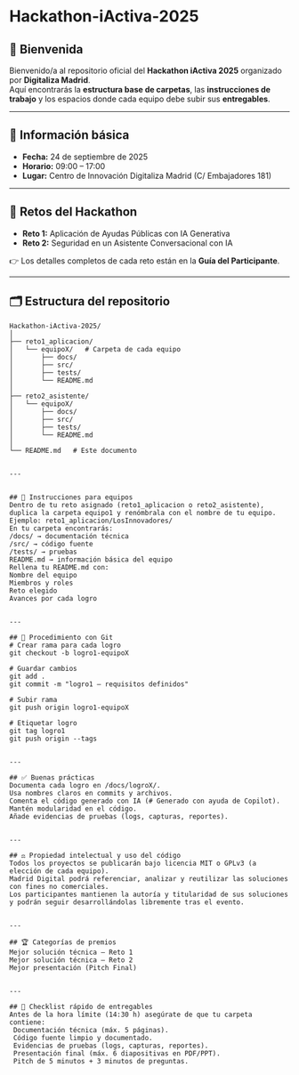 # Hackathon-iActiva-2025

## 🚀 Bienvenida  
Bienvenido/a al repositorio oficial del **Hackathon iActiva 2025** organizado por **Digitaliza Madrid**.  
Aquí encontrarás la **estructura base de carpetas**, las **instrucciones de trabajo** y los espacios donde cada equipo debe subir sus **entregables**.  

---

## 📅 Información básica  
- **Fecha:** 24 de septiembre de 2025  
- **Horario:** 09:00 – 17:00  
- **Lugar:** Centro de Innovación Digitaliza Madrid (C/ Embajadores 181)  

---

## 🎯 Retos del Hackathon  
- **Reto 1:** Aplicación de Ayudas Públicas con IA Generativa  
- **Reto 2:** Seguridad en un Asistente Conversacional con IA  

👉 Los detalles completos de cada reto están en la **Guía del Participante**.  

---

## 🗂️ Estructura del repositorio  

```text
Hackathon-iActiva-2025/
│
├── reto1_aplicacion/
│   └── equipoX/   # Carpeta de cada equipo
│       ├── docs/
│       ├── src/
│       ├── tests/
│       └── README.md
│
├── reto2_asistente/
│   └── equipoX/
│       ├── docs/
│       ├── src/
│       ├── tests/
│       └── README.md
│
└── README.md   # Este documento


---


## 👥 Instrucciones para equipos
Dentro de tu reto asignado (reto1_aplicacion o reto2_asistente), duplica la carpeta equipo1 y renómbrala con el nombre de tu equipo.
Ejemplo: reto1_aplicacion/LosInnovadores/
En tu carpeta encontrarás:
/docs/ → documentación técnica
/src/ → código fuente
/tests/ → pruebas
README.md → información básica del equipo
Rellena tu README.md con:
Nombre del equipo
Miembros y roles
Reto elegido
Avances por cada logro


---

## 🔧 Procedimiento con Git
# Crear rama para cada logro
git checkout -b logro1-equipoX

# Guardar cambios
git add .
git commit -m "logro1 – requisitos definidos"

# Subir rama
git push origin logro1-equipoX

# Etiquetar logro
git tag logro1
git push origin --tags


---

## ✅ Buenas prácticas
Documenta cada logro en /docs/logroX/.
Usa nombres claros en commits y archivos.
Comenta el código generado con IA (# Generado con ayuda de Copilot).
Mantén modularidad en el código.
Añade evidencias de pruebas (logs, capturas, reportes).


---

## ⚖️ Propiedad intelectual y uso del código
Todos los proyectos se publicarán bajo licencia MIT o GPLv3 (a elección de cada equipo).
Madrid Digital podrá referenciar, analizar y reutilizar las soluciones con fines no comerciales.
Los participantes mantienen la autoría y titularidad de sus soluciones y podrán seguir desarrollándolas libremente tras el evento.


---

## 🏆 Categorías de premios
Mejor solución técnica – Reto 1
Mejor solución técnica – Reto 2
Mejor presentación (Pitch Final)


---

## 📝 Checklist rápido de entregables
Antes de la hora límite (14:30 h) asegúrate de que tu carpeta contiene:
 Documentación técnica (máx. 5 páginas).
 Código fuente limpio y documentado.
 Evidencias de pruebas (logs, capturas, reportes).
 Presentación final (máx. 6 diapositivas en PDF/PPT).
 Pitch de 5 minutos + 3 minutos de preguntas.

